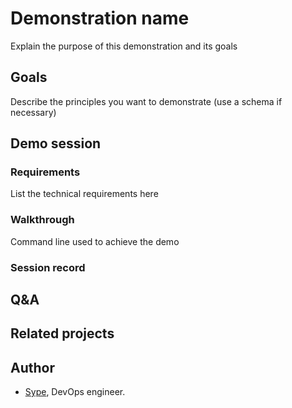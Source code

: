 # Demonstration name

Explain the purpose of this demonstration and its goals

## Goals

Describe the principles you want to demonstrate (use a schema if
necessary)

## Demo session

### Requirements

List the technical requirements here

###  Walkthrough

Command line used to achieve the demo

### Session record

## Q&A

## Related projects

## Author

- [Sype](https://github.com/sype), DevOps engineer.
